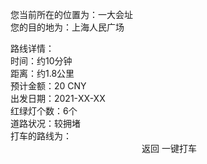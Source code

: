 <el-tag type="success">您当前所在的位置为：一大会址</el-tag>
<br/>
<el-tag type="success">您的目的地为：上海人民广场</el-tag>
<br/>
<el-card class="box-card" shadow="hover">
  <div slot="header" class="clearfix">
    <span>路线详情：</span>
  </div>
  <div>时间：约10分钟</div>
  <div>距离：约1.8公里</div>
  <div>预计金额：20 CNY</div>
  <div>出发日期：2021-XX-XX</div>
  <div>红绿灯个数：6个</div>
  <div>道路状况：较拥堵</div>
</el-card>
<el-tag type="warning">打车的路线为：</el-tag>
<div align=center>
<img :src="$withBase('/打车导航.png')" style="zoom:80%;" />
<el-button type="danger" icon="el-icon-back" @click="returnPath">返回</el-button>
<el-button type="primary" icon="el-icon-s-promotion" @click="nextRoute">一键打车</el-button>
</div>



<script>
    export default {
        methods: {
            returnPath() {
                this.$router.push({ path: `/select.html` });
            },
            nextRoute() {
                this.$router.push({ path: `/waitting.html` });
            },
        }
    }
</script>

<style scoped>
    .el-tag {
        margin-top: 20px;
        margin-left: 10px;
        font-size: 16px;
    }
    .el-button {
        margin-top: 20px;
        height: 50px;
        width: 40%;
        font-size: 25px;
        /* text-align: center; */
        padding: 2px;
    }
    .box-card {
        width: 100%;
        margin-top: 20px;
    }
    img {
        margin-top: 20px;
    }
    .el-card {
        border-radius: 16px;
        box-shadow: 0 2px 4px rgba(0, 0, 0, .12), 0 0 6px rgba(0, 0, 0, .04);
    }
    /deep/.el-card__header {
        background: rgba(161, 249, 249, 1);
    }
    /deep/.el-card__body {
        background: rgba(245, 249, 161, 1);
    }
</style>